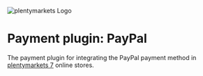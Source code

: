 ![plentymarkets Logo](http://www.plentymarkets.eu/layout/pm/images/logo/plentymarkets-logo.jpg)
# Payment plugin: PayPal
The payment plugin for integrating the PayPal payment method in [plentymarkets 7](https://www.plentymarkets.eu/tour/) online stores.
